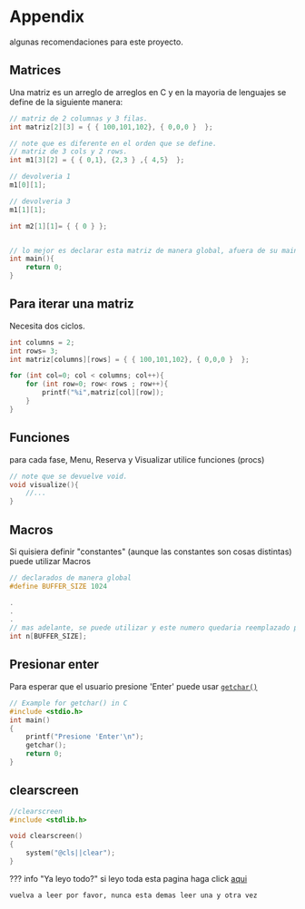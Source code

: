 

# Appendix

algunas recomendaciones para este proyecto.

## Matrices

Una matriz es un arreglo de arreglos en C y en la mayoria de lenguajes se define de la siguiente manera:

```c
// matriz de 2 columnas y 3 filas.
int matriz[2][3] = { { 100,101,102}, { 0,0,0 }  };

// note que es diferente en el orden que se define.
// matriz de 3 cols y 2 rows.
int m1[3][2] = { { 0,1}, {2,3 } ,{ 4,5}  };

// devolveria 1
m1[0][1];

// devolveria 3
m1[1][1];

int m2[1][1]= { { 0 } };


// lo mejor es declarar esta matriz de manera global, afuera de su main()
int main(){
    return 0;
}
```


## Para iterar una matriz

Necesita dos ciclos.

```c
int columns = 2;
int rows= 3;
int matriz[columns][rows] = { { 100,101,102}, { 0,0,0 }  };

for (int col=0; col < columns; col++){
    for (int row=0; row< rows ; row++){
        printf("%i",matriz[col][row]);
    }
}

```

## Funciones

para cada fase, Menu, Reserva y Visualizar utilice funciones (procs)

```c
// note que se devuelve void.
void visualize(){
    //...
}

```

## Macros

Si quisiera definir "constantes" (aunque las constantes son cosas distintas) puede utilizar Macros

```c
// declarados de manera global
#define BUFFER_SIZE 1024

.
.
.
// mas adelante, se puede utilizar y este numero quedaria reemplazado por un 1024
int n[BUFFER_SIZE];

```

## Presionar enter
Para esperar que el usuario presione 'Enter' puede usar [`getchar()`](https://www.programiz.com/cpp-programming/library-function/cstdio/getchar)

```c
// Example for getchar() in C
#include <stdio.h>
int main()
{
    printf("Presione 'Enter'\n");
    getchar();
    return 0;
}
```

## clearscreen
```c
//clearscreen
#include <stdlib.h>

void clearscreen()
{
    system("@cls||clear");
}
```


??? info "Ya leyo todo?"
    si leyo toda esta pagina haga click [aqui](index.md)

    vuelva a leer por favor, nunca esta demas leer una y otra vez